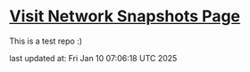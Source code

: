 # [Visit Network Snapshots Page](https://brendancoughlan5.github.io/test-github-page/)

This is a test repo :)

last updated at: Fri Jan 10 07:06:18 UTC 2025

